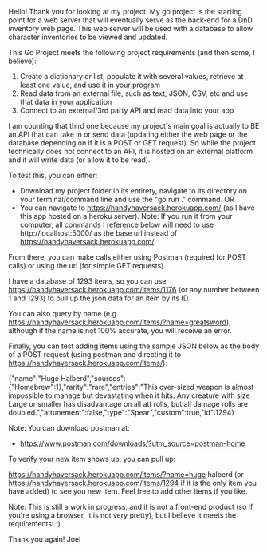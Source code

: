 Hello! Thank you for looking at my project. My go project is the starting point for a web server that will eventually serve as the back-end for a DnD inventory web page. This web server will be used with a database to allow character inventories to be viewed and updated. 

This Go Project meets the following project requirements (and then some, I believe):

1. Create a dictionary or list, populate it with several values, retrieve at least one value, and use it in your program
2. Read data from an external file, such as text, JSON, CSV, etc and use that data in your application
3. Connect to an external/3rd party API and read data into your app

I am counting that third one because my project's main goal is actually to BE an API that can take in or send data (updating either the web page or the database depending on if it is a POST or GET request). So while the project technically does not connect to an API, it is hosted on an external platform and it will write data (or allow it to be read).

To test this, you can either:
 - Download my project folder in its entirety, navigate to its directory on your terminal/command line and use the "go run ." command. OR
 - You can navigate to https://handyhaversack.herokuapp.com/ (as I have this app hosted on a heroku server).
 Note: If you run it from your computer, all commands I reference below will need to use http://localhost:5000/ as the base url instead of https://handyhaversack.herokuapp.com/.

 From there, you can make calls either using Postman (required for POST calls) or using the url (for simple GET requests).

 I have a database of 1293 items, so you can use https://handyhaversack.herokuapp.com/items/1176 (or any number between 1 and 1293) to pull up the json data for an item by its ID. 

 You can also query by name (e.g. https://handyhaversack.herokuapp.com/items/?name=greatsword), although if the name is not 100% accurate, you will receive an error. 

 Finally, you can test adding items using the sample JSON below as the body of a POST request (using postman and directing it to https://handyhaversack.herokuapp.com/items/):

{"name":"Huge Halberd","sources":{"Homebrew":1},"rarity":"rare","entries":"This over-sized weapon is almost impossible to manage but devastating when it hits. Any creature with size Large or smaller has disadvantage on all att rolls, but all damage rolls are doubled.","attunement":false,"type":"Spear","custom":true,"id":1294}

Note: You can download postman at:
- https://www.postman.com/downloads/?utm_source=postman-home

To verify your new item shows up, you can pull up:

https://handyhaversack.herokuapp.com/items/?name=huge halberd (or https://handyhaversack.herokuapp.com/items/1294 if it is the only item you have added) to see you new item. Feel free to add other items if you like.

Note: This is still a work in progress, and it is not a front-end product (so if you're using a browser, it is not very pretty), but I believe it meets the requirements! :)

Thank you again!
Joel
